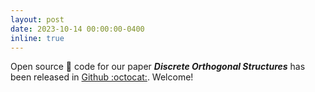 ```yaml
---
layout: post
date: 2023-10-14 00:00:00-0400
inline: true
---
```


Open source :snake: code for our paper ***Discrete Orthogonal Structures*** has been released in [Github :octocat:](https://github.com/WWmore/DOS). Welcome!
